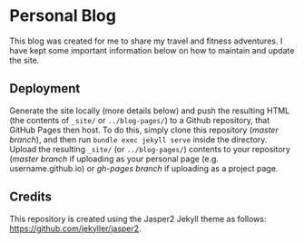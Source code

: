 # Personal Blog 

This blog was created for me to share my travel and fitness adventures. I have kept some important information below on how to maintain and update the site.

## Deployment 

Generate the site locally (more details below) and push the resulting HTML 
(the contents of `_site/` or `../blog-pages/`) to a Github repository, that GitHub Pages
then host. To do this, simply clone this repository (*master branch*), and then run
`bundle exec jekyll serve` inside the directory. Upload the resulting `_site/` (or `../blog-pages/`)
contents to your repository (*master branch* if uploading as your personal page
(e.g. username.github.io) or *gh-pages branch* if uploading as a project page. 

## Credits

This repository is created using the Jasper2 Jekyll theme as follows: https://github.com/jekyller/jasper2. 
